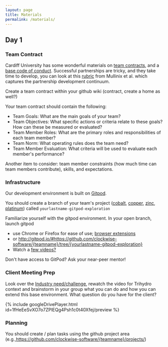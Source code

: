 ```yaml
---
layout: page
title: Materials
permalink: /materials/
---
```


<!-- {% include image.html url="/_images/cover2.jpg" width=175 align="right" %} -->

## Day 1

### Team Contract
Cardiff University has some wonderful materials on [team contracts](https://www.dropbox.com/s/3izv0i4a901fn03/CM6223%20-%201%20-%20Daily%20Diary%20-%20CUESIP%20Guidelines.pdf?dl=0), and a [base code of conduct](https://www.dropbox.com/s/idm0y1f0qysjcrr/CM6223%20-%201%20-%20Daily%20Diary%20-%20CUESIP%20Code%20Of%20Conduct.pdf?dl=0). Successful partnerships are tricky, and they take time to develop, you can look at this [rubric](https://www.dropbox.com/s/tumvs0caa6wktow/Partnerhsip_Model_Mullinix_2001.pdf?dl=0) from Mullinix et al. which captures the partnership development continuum. 

Create a team contract within your github wiki (contract, create a home as well?)

Your team contract should contain the following:


 - Team Goals: What are the main goals of your team? 
 - Team Objectives: What specific actions or criteria relate to these goals? How can these be measured or evaluated? 
 - Team Member Roles: What are the primary roles and responsibilities of each team member?
 - Team Norm: What operating rules does the team need? 
 - Team Member Evaluation: What criteria will be used to evaluate each member's performance?

Another item to consider: team member constraints (how much time can team members contribute), skills, and expectations.

### Infrastructure

Our development environment is built on [Gitpod](https://www.gitpod.io).

You should create a branch of your team's project ([cobalt](https://github.com/clockwise-software/cobalt), [copper](https://github.com/clockwise-software/copper), [zinc](https://github.com/clockwise-software/zinc), [platinum](https://github.com/clockwise-software/platinum)) called `yourlastname-gitpod-exploration`

Familiarize yourself with the gitpod environment.
In your open branch, launch gitpod 
 - use Chrome or Firefox for ease of use; [browser extensions](https://www.gitpod.io/docs/browser-extension/)
 - or http://gitpod.io/#https://github.com/clockwise-software/{teamname}/tree/{yourlastname-gitpod-exploration}
 - Watch a [few videos?](https://www.gitpod.io/screencasts/) 
 
Don't have access to GitPod? Ask your near-peer mentor! 

### Client Meeting Prep

Look over the [Industry need/challenge](https://github.com/clockwise-software/base-environment#industry-challenge), rewatch the video for Trihydro context and brainstorm in your group what you can do and how you can extend this base environment. What question do you have for the client? 

{% include googleDrivePlayer.html id=1fHeEeSvXO7o7ZPlEQg4Psh1c0t40Xfej/preview %}


### Planning
You should create / plan tasks using the github project area (e.g.,https://github.com/clockwise-software/{teamname}/projects/)
